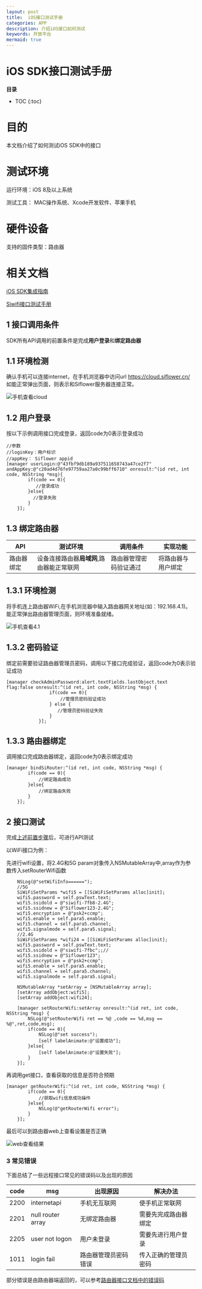 ```yaml
---
layout: post
title:  iOS接口测试手册
categories: APP
description: 介绍iOS接口如何测试
keywords: 开放平台
mermaid: true
---
```


# iOS SDK接口测试手册

**目录**

* TOC
{:toc}

# 目的

本文档介绍了如何测试iOS SDK中的接口

# 测试环境

运行环境：iOS 8及以上系统

测试工具： MAC操作系统、Xcode开发软件、苹果手机

# 硬件设备

支持的固件类型：路由器

# 相关文档

[iOS SDK集成指南](https://siflower.github.io/2020/07/29/iOS_sdk/#iOS-sdk%E9%9B%86%E6%88%90%E6%8C%87%E5%8D%97)

[Siwifi接口测试手册](https://siflower.github.io/2020/09/11/SiWiFi_interface_test/#42-app%E6%8E%A5%E5%8F%A3%E6%B5%8B%E8%AF%95)

## 1 接口调用条件

SDK所有API调用的前置条件是完成**用户登录**和**绑定路由器**

## 1.1 环境检测

确认手机可以连接internet，在手机浏览器中访问url https://cloud.siflower.cn/ 如能正常弹出页面，则表示和Siflower服务器连接正常。

![手机查看cloud](/assets/images/android_api_test/web_cloud.png)

## 1.2 用户登录

按以下示例调用接口完成登录，返回code为0表示登录成功

```
//参数
//loginKey：用户标识
//appKey： Siflower appid
[manager userLogin:@"43fbf9db189a937511658743a47ce2f7" andAppKey:@"c20ad4d76fe97759aa27a0c99bff6710" onresult:^(id ret, int code, NSString *msg){
        if(code == 0){
           //登录成功
        }else{
          //登录失败
        }
    }];

```

## 1.3 绑定路由器

| API     | 测试环境    |  调用条件  | 实现功能 |
| -------- | ------- | -------------------- | -------- |
| 路由器绑定 | 设备连接路由器**局域网**,路由器能正常联网  |  路由器管理密码验证通过  |   将路由器与用户绑定   |

## 1.3.1 环境检测

将手机连上路由器WiFi,在手机浏览器中输入路由器网关地址(如：192.168.4.1)。能正常弹出路由器管理页面，则环境准备就绪。

![手机查看4.1](/assets/images/android_api_test/web_41.png)

## 1.3.2 密码验证

绑定前需要验证路由器管理员密码，调用以下接口完成验证，返回code为0表示验证成功

```
[manager checkAdminPassword:alert.textFields.lastObject.text flag:false onresult:^(id ret, int code, NSString *msg) {
                if(code == 0){
                    //管理员密码验证成功
                } else {
                   //管理员密码验证失败
                }
            }];

```

## 1.3.3 路由器绑定

调用接口完成路由器绑定，返回code为0表示绑定成功

```
[manager bindSiRouter:^(id ret, int code, NSString *msg) {
        if(code == 0){
            //绑定路由成功
        }else{
            //绑定路由失败
        }
    }];

```

## 2 接口测试

完成[上述前置步骤](#1-接口调用条件)后，可进行API测试

以WiFi接口为例：

先进行wifi设置，将2.4G和5G param对象传入NSMutableArray中,array作为参数传入setRouterWifi函数

```language
    NSLog(@"setWifiInfo======");
    //5G
    SiWiFiSetParams *wifi5 = [[SiWiFiSetParams alloc]init];
    wifi5.password = self.pswText.text;
    wifi5.ssidold = @"siwifi-7fb8-2.4G";
    wifi5.ssidnew = @"Siflower123-2.4G";
    wifi5.encryption = @"psk2+ccmp";
    wifi5.enable = self.para5.enable;
    wifi5.channel = self.para5.channel;
    wifi5.signalmode = self.para5.signal;
    //2.4G
    SiWiFiSetParams *wifi24 = [[SiWiFiSetParams alloc]init];
    wifi5.password = self.pswText.text;
    wifi5.ssidold = @"siwifi-7fbc";;//
    wifi5.ssidnew = @"Siflower123";
    wifi5.encryption = @"psk2+ccmp";
    wifi5.enable = self.para5.enable;
    wifi5.channel = self.para5.channel;
    wifi5.signalmode = self.para5.signal;

    NSMutableArray *setArray = [NSMutableArray array];
    [setArray addObject:wifi5];
    [setArray addObject:wifi24];

    [manager setRouterWifi:setArray onresult:^(id ret, int code, NSString *msg) {
        NSLog(@"setRouterWifi ret == %@ ,code == %d,msg == %@",ret,code,msg);
        if(code == 0){
            NSLog(@"set success");
            [self labelAnimate:@"设置成功"];
        }else{
            [self labelAnimate:@"设置失败"];
        }
    }];

```

再调用get接口，查看获取的信息是否符合预期

```
[manager getRouterWifi:^(id ret, int code, NSString *msg) {
        if(code == 0){
            //获取wifi信息成功操作
        }else{
            NSLog(@"getRouterWifi error");
        }
    }];

```

最后可以到路由器web上查看设置是否正确

![web查看结果](/assets/images/android_api_test/view_web_result.png)

### 3 常见错误

下面总结了一些远程接口常见的错误码以及出现的原因

| code     | msg    |  出现原因  | 解决办法 |
| -------- | ------- | -------------------- | -------- |
| 2200 | internetapi  |  手机无互联网  |   使手机正常联网   |
| 2201 | null router array  |  无绑定路由器  |   需要先完成路由器绑定   |
| 2205   | user not logon  |    用户未登录     |   需要先进行用户登录  |
| 1011 | login fail  |  路由器管理员密码错误  |   传入正确的管理员密码   |

部分错误是由路由器端返回的，可以参考[路由器接口文档中的错误码](RM7136)
